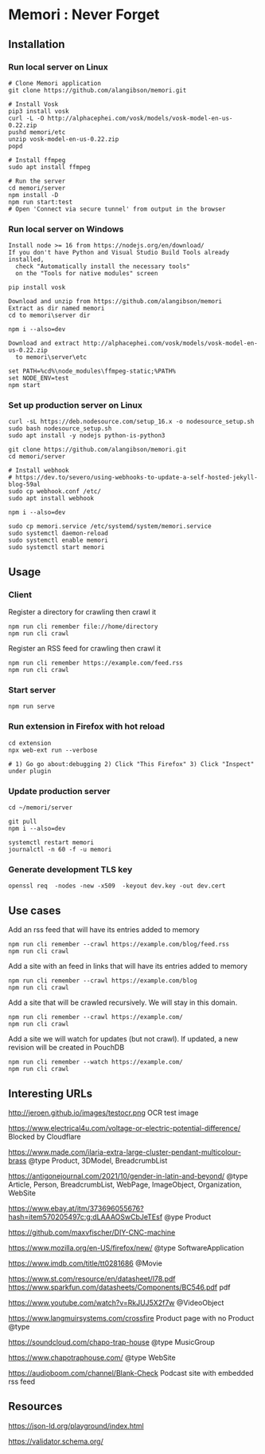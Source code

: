 
# Memori : Never Forget



## Installation

### Run local server on Linux

```
# Clone Memori application
git clone https://github.com/alangibson/memori.git

# Install Vosk
pip3 install vosk
curl -L -O http://alphacephei.com/vosk/models/vosk-model-en-us-0.22.zip
pushd memori/etc
unzip vosk-model-en-us-0.22.zip
popd

# Install ffmpeg
sudo apt install ffmpeg

# Run the server
cd memori/server
npm install -D
npm run start:test
# Open 'Connect via secure tunnel' from output in the browser
```

### Run local server on Windows

```
Install node >= 16 from https://nodejs.org/en/download/
If you don't have Python and Visual Studio Build Tools already installed,
  check "Automatically install the necessary tools"
  on the "Tools for native modules" screen

pip install vosk

Download and unzip from https://github.com/alangibson/memori
Extract as dir named memori
cd to memori\server dir

npm i --also=dev

Download and extract http://alphacephei.com/vosk/models/vosk-model-en-us-0.22.zip
  to memori\server\etc

set PATH=%cd%\node_modules\ffmpeg-static;%PATH%
set NODE_ENV=test
npm start
```

### Set up production server on Linux

```
curl -sL https://deb.nodesource.com/setup_16.x -o nodesource_setup.sh
sudo bash nodesource_setup.sh
sudo apt install -y nodejs python-is-python3

git clone https://github.com/alangibson/memori.git
cd memori/server

# Install webhook
# https://dev.to/severo/using-webhooks-to-update-a-self-hosted-jekyll-blog-59al
sudo cp webhook.conf /etc/
sudo apt install webhook

npm i --also=dev

sudo cp memori.service /etc/systemd/system/memori.service
sudo systemctl daemon-reload
sudo systemctl enable memori
sudo systemctl start memori
```


## Usage

### Client

Register a directory for crawling then crawl it

``` 
npm run cli remember file://home/directory
npm run cli crawl
```

Register an RSS feed for crawling then crawl it

``` 
npm run cli remember https://example.com/feed.rss
npm run cli crawl
```

### Start server

```
npm run serve
```

### Run extension in Firefox with hot reload

```
cd extension
npx web-ext run --verbose

# 1) Go go about:debugging 2) Click "This Firefox" 3) Click "Inspect" under plugin
```

### Update production server

```
cd ~/memori/server

git pull
npm i --also=dev

systemctl restart memori
journalctl -n 60 -f -u memori
```

### Generate development TLS key

```
openssl req  -nodes -new -x509  -keyout dev.key -out dev.cert
```

## Use cases

Add an rss feed that will have its entries added to memory

```
npm run cli remember --crawl https://example.com/blog/feed.rss
npm run cli crawl
```

Add a site with an feed in <head> links that will have its entries added to memory

```
npm run cli remember --crawl https://example.com/blog
npm run cli crawl
```

Add a site that will be crawled recursively. We will stay in this domain.

```
npm run cli remember --crawl https://example.com/
npm run cli crawl
```

Add a site we will watch for updates (but not crawl). If updated, a new revision
will be created in PouchDB

```
npm run cli remember --watch https://example.com/
npm run cli crawl
```


## Interesting URLs

http://jeroen.github.io/images/testocr.png
OCR test image

https://www.electrical4u.com/voltage-or-electric-potential-difference/
Blocked by Cloudflare

https://www.made.com/ilaria-extra-large-cluster-pendant-multicolour-brass
@type Product, 3DModel, BreadcrumbList

https://antigonejournal.com/2021/10/gender-in-latin-and-beyond/
@type Article, Person, BreadcrumbList, WebPage, ImageObject, Organization, WebSite

https://www.ebay.at/itm/373696055676?hash=item570205497c:g:dLAAAOSwCbJeTEsf
@ype Product

https://github.com/maxvfischer/DIY-CNC-machine

https://www.mozilla.org/en-US/firefox/new/
@type SoftwareApplication

https://www.imdb.com/title/tt0281686
@Movie

https://www.st.com/resource/en/datasheet/l78.pdf
https://www.sparkfun.com/datasheets/Components/BC546.pdf
pdf

https://www.youtube.com/watch?v=RkJUJ5X2f7w
@VideoObject

https://www.langmuirsystems.com/crossfire
Product page with no Product @type

https://soundcloud.com/chapo-trap-house
@type MusicGroup

https://www.chapotraphouse.com/
@type WebSite

https://audioboom.com/channel/Blank-Check
Podcast site with embedded rss feed



## Resources

https://json-ld.org/playground/index.html

https://validator.schema.org/